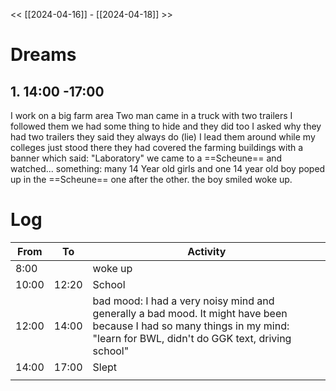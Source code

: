 << [[2024-04-16]] - [[2024-04-18]] >>

# Dreams
## 1. 14:00 -17:00 
I work on a big farm area
Two man came in a truck with two trailers 
I followed them 
we had some thing to hide and they did too
I asked why they had two trailers 
they said they always do (lie)
I lead them around while my colleges just stood there 
they had covered the farming buildings with a banner which said: "Laboratory"
we came to a ==Scheune== and watched... something:
many 14 Year old girls and one 14 year old boy poped up in the ==Scheune== one after the other. the boy smiled 
woke up.
# Log
| From  | To    | Activity                                                                                                                                                                    |
| ----- | ----- | --------------------------------------------------------------------------------------------------------------------------------------------------------------------------- |
| 8:00  |       | woke up                                                                                                                                                                     |
| 10:00 | 12:20 | School                                                                                                                                                                      |
| 12:00 | 14:00 | bad mood: I had a very noisy mind and generally a bad mood. It might have been because I had so many things in my mind: "learn for BWL, didn't do GGK text, driving school" |
| 14:00 | 17:00 | Slept                                                                                                                                                                       |
|       |       |                                                                                                                                                                             |

